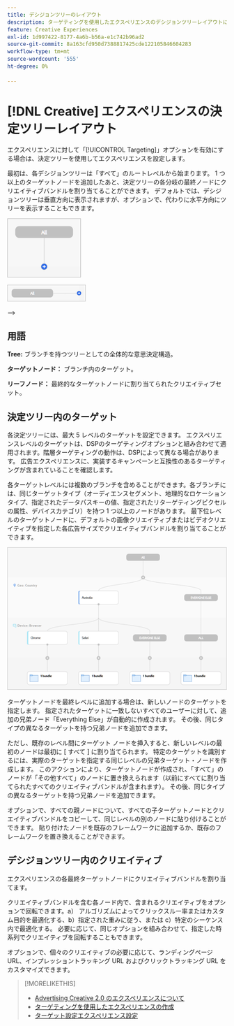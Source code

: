 ```yaml
---
title: デシジョンツリーのレイアウト
description: ターゲティングを使用したエクスペリエンスのデシジョンツリーレイアウトについて説明します。
feature: Creative Experiences
exl-id: 1d997422-8177-4a6b-b56a-e1c742b96ad2
source-git-commit: 8a163cfd950d7388817425cde122105846604283
workflow-type: tm+mt
source-wordcount: '555'
ht-degree: 0%

---
```


# [!DNL Creative] エクスペリエンスの決定ツリーレイアウト

エクスペリエンスに対して「[!UICONTROL Targeting]」オプションを有効にする場合は、決定ツリーを使用してエクスペリエンスを設定します。

最初は、各デシジョンツリーは「すべて」のルートレベルから始まります。 1 つ以上のターゲットノードを追加したあと、決定ツリーの各分岐の最終ノードにクリエイティブバンドルを割り当てることができます。 デフォルトでは、デシジョンツリーは垂直方向に表示されますが、オプションで、代わりに水平方向にツリーを表示することもできます。

![ ターゲットのない垂直方向のデシジョンツリーの例 ](/help/creative/assets/experience-decision-tree-no-targets.png " ターゲットのない垂直方向のデシジョンツリーの例 ")

![ ターゲットのない水平デシジョンツリーの例 ](/help/creative/assets/experience-decision-tree-no-targets-horizontal.png " ターゲットのない水平デシジョンツリーの例 ")

<!--
>[!NOTE]
>
>You can optionally assign creative bundles to the root level, without targets. However, the [XXXX workflow](experience-create-no-targeting.md) XXXXX is better XXX.<!-- Explain the diff and why to choose the other option. -->
-->

## 用語

**Tree:** ブランチを持つツリーとしての全体的な意思決定構造。

**ターゲットノード：** ブランチ内のターゲット。

**リーフノード：** 最終的なターゲットノードに割り当てられたクリエイティブセット。

## 決定ツリー内のターゲット

各決定ツリーには、最大 5 レベルのターゲットを設定できます。 エクスペリエンスレベルのターゲットは、DSPのターゲティングオプションと組み合わせて適用されます。階層ターゲティングの動作は、DSPによって異なる場合があります。 広告エクスペリエンスに、実装するキャンペーンと互換性のあるターゲティングが含まれていることを確認します。

各ターゲットレベルには複数のブランチを含めることができます。各ブランチには、同じターゲットタイプ（オーディエンスセグメント、地理的なロケーションタイプ、指定されたデータパスキーの値、指定されたリターゲティングピクセルの属性、デバイスカテゴリ）を持つ 1 つ以上のノードがあります。 最下位レベルのターゲットノードに、デフォルトの画像クリエイティブまたはビデオクリエイティブを指定した各広告サイズでクリエイティブバンドルを割り当てることができます。

![ ターゲットを含むデシジョンツリーの例 ](/help/creative/assets/experience-decision-tree.png " ターゲットを含むデシジョンツリーの例 ")

ターゲットノードを最終レベルに追加する場合は、新しいノードのターゲットを指定します。 指定されたターゲットに一致しないすべてのユーザーに対して、追加の兄弟ノード「Everything Else」が自動的に作成されます。 その後、同じタイプの異なるターゲットを持つ兄弟ノードを追加できます。

ただし、既存のレベル間にターゲット ノードを挿入すると、新しいレベルの最初のノードは最初に [ すべて ] に割り当てられます。 特定のターゲットを識別するには、実際のターゲットを指定する同じレベルの兄弟ターゲット・ノードを作成します。 このアクションにより、ターゲットノードが作成され、「すべて」のノードが「その他すべて」のノードに置き換えられます（以前にすべてに割り当てられたすべてのクリエイティブバンドルが含まれます）。 その後、同じタイプの異なるターゲットを持つ兄弟ノードを追加できます。

オプションで、すべての親ノードについて、すべての子ターゲットノードとクリエイティブバンドルをコピーして、同じレベルの別のノードに貼り付けることができます。 貼り付けたノードを既存のフレームワークに追加するか、既存のフレームワークを置き換えることができます。

## デシジョンツリー内のクリエイティブ

エクスペリエンスの各最終ターゲットノードにクリエイティブバンドルを割り当てます。

クリエイティブバンドルを含む各ノード内で、含まれるクリエイティブをオプションで回転できます。a） アルゴリズムによってクリックスルー率またはカスタム目的を最適化する、b）指定された重みに従う、または c）特定のシーケンス内で最適化する。 必要に応じて、同じオプションを組み合わせて、指定した時系列でクリエイティブを回転することもできます。

オプションで、個々のクリエイティブの必要に応じて、ランディングページ URL、インプレッショントラッキング URL およびクリックトラッキング URL をカスタマイズできます。<!-- Not in the UI as of 1/31: For flexible HTML5 creatives, you can customize any of the flexible attributes. -->

>[!MORELIKETHIS]
>
>* [Advertising Creative 2.0 のエクスペリエンスについて ](experience-about.md)
>* [ ターゲティングを使用したエクスペリエンスの作成 ](/help/creative/experiences/experience-create-targeting.md)
>* [ ターゲット設定エクスペリエンス設定 ](/help/creative/experiences/experience-settings-targeting.md)
